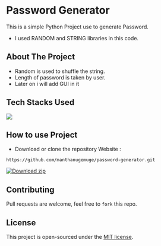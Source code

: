 # Password Generator
This is a simple Python Project use to generate Password. 
- I used RANDOM and STRING libraries in this code. 

## About The Project
- Random is used to shuffle the string.
- Length of password is taken by user.
- Later on i will add GUI in it

## Tech Stacks Used
<!-- ![Python](https://img.shields.io/badge/Python-14354C?style=for-the-badge&logo=python&logoColor=white) -->
<a target="_blank" href="https://www.python.org/"><img src="https://img.shields.io/badge/Python-14354C?style=for-the-badge&logo=python&logoColor=white"></img></a>

## How to use Project


- Download or clone the repository Website : 

```
https://github.com/manthanugemuge/password-generator.git
```

[![Download zip](https://custom-icon-badges.herokuapp.com/badge/-Download-navy?style=for-the-badge&logo=download&logoColor=white "Download zip")](https://github.com/manthanugemuge/password-generator/archive/refs/heads/main.zip) 

## Contributing
Pull requests are welcome, feel free to ```fork``` this repo.

## License
This project is open-sourced under the [MIT license]().
